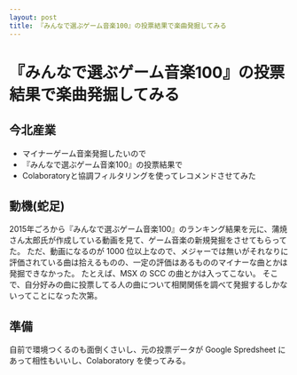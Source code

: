 ```yaml
---
layout: post
title: 『みんなで選ぶゲーム音楽100』の投票結果で楽曲発掘してみる
---
```


# 『みんなで選ぶゲーム音楽100』の投票結果で楽曲発掘してみる

## 今北産業

- マイナーゲーム音楽発掘したいので
- 『みんなで選ぶゲーム音楽100』の投票結果で
- Colaboratoryと協調フィルタリングを使ってレコメンドさせてみた

## 動機(蛇足)

2015年ごろから『みんなで選ぶゲーム音楽100』のランキング結果を元に、蒲焼さん太郎氏が作成している動画を見て、ゲーム音楽の新規発掘をさせてもらってた。
ただ、動画になるのが 1000 位以上なので、メジャーでは無いがそれなりに評価されている曲は拾えるものの、一定の評価はあるもののマイナーな曲とかは発掘できなかった。
たとえば、MSX の SCC の曲とかは入ってこない。
そこで、自分好みの曲に投票してる人の曲について相関関係を調べて発掘するしかないってことになった次第。

## 準備

自前で環境つくるのも面倒くさいし、元の投票データが Google Spredsheet にあって相性もいいし、Colaboratory を使ってみる。

